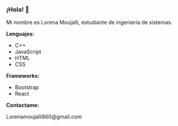 ### ¡Hola! 👋

<!--
**LOREN932/LOREN932** is a ✨ _special_ ✨ repository because its `README.md` (this file) appears on your GitHub profile.

Here are some ideas to get you started:

- 🔭 I’m currently working on ...
- 🌱 I’m currently learning ...
- 👯 I’m looking to collaborate on ...
- 🤔 I’m looking for help with ...
- 💬 Ask me about ...
- 📫 How to reach me: ...
- 😄 Pronouns: ...
- ⚡ Fun fact: ...
-->
<p>Mi nombre es Lorena Moujalli, estudiante de ingeniería de sistemas.</p>
<p><strong>Lenguajes: </strong></p>
<ul>
  <li>C++</li>
  <li>JavaScript</li>
  <li>HTML</li>
  <li>CSS</li>

</ul>
<p><strong>Frameworks: </strong></p>
<ul>
 
  <li>Bootstrap</li>
  <li>React</li>

</ul>



<p><strong>Contactame:</strong></p>
<p>Lorenamoujalli860@gmail.com</p>

